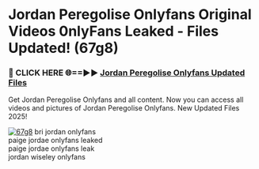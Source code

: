 # Jordan Peregolise Onlyfans Original Videos 0nlyFans Leaked - Files Updated! (67g8)

<h3>🔴 CLICK HERE 🌐==►► <a href="https://tinyurl.com/2jnfzry5" rel="nofollow">Jordan Peregolise Onlyfans Updated Files</a></h3>

Get Jordan Peregolise Onlyfans and all content. Now you can access all videos and pictures of Jordan Peregolise Onlyfans. New Updated Files 2025!

[![67g8](https://i.imgur.com/GyGTBgg.gif)](https://tinyurl.com/2jnfzry5)
bri jordan onlyfans<br>
paige jordae onlyfans leaked<br>
paige jordae onlyfans leak<br>
jordan wiseley onlyfans